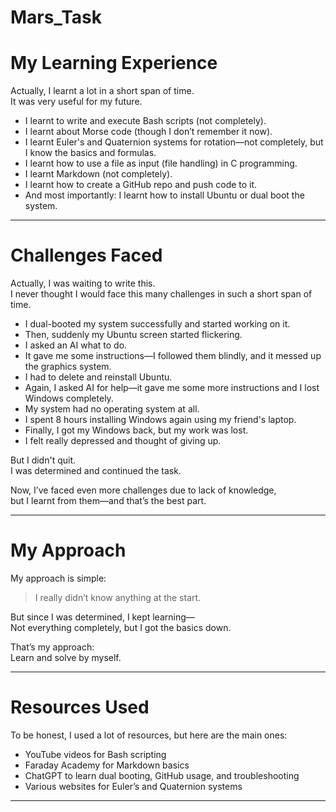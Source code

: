 # Mars_Task
# My Learning Experience

Actually, I learnt a lot in a short span of time.  
It was very useful for my future.

- I learnt to write and execute Bash scripts (not completely).
- I learnt about Morse code (though I don’t remember it now).
- I learnt Euler's and Quaternion systems for rotation—not completely, but I know the basics and formulas.
- I learnt how to use a file as input (file handling) in C programming.
- I learnt Markdown (not completely).
- I learnt how to create a GitHub repo and push code to it.
- And most importantly: I learnt how to install Ubuntu or dual boot the system.

---

# Challenges Faced

Actually, I was waiting to write this.  
I never thought I would face this many challenges in such a short span of time.

- I dual-booted my system successfully and started working on it.
- Then, suddenly my Ubuntu screen started flickering.
- I asked an AI what to do.
- It gave me some instructions—I followed them blindly, and it messed up the graphics system.
- I had to delete and reinstall Ubuntu.
- Again, I asked AI for help—it gave me some more instructions and I lost Windows completely.
- My system had no operating system at all.
- I spent 8 hours installing Windows again using my friend's laptop.
- Finally, I got my Windows back, but my work was lost.
- I felt really depressed and thought of giving up.

But I didn't quit.  
I was determined and continued the task.  

Now, I’ve faced even more challenges due to lack of knowledge,  
but I learnt from them—and that’s the best part.

---

# My Approach

My approach is simple:

> I really didn’t know anything at the start.

But since I was determined, I kept learning—  
Not everything completely, but I got the basics down.

That’s my approach:  
Learn and solve by myself.

---

# Resources Used

To be honest, I used a lot of resources, but here are the main ones:

- YouTube videos for Bash scripting
- Faraday Academy for Markdown basics  
- ChatGPT to learn dual booting, GitHub usage, and troubleshooting  
- Various websites for Euler’s and Quaternion systems

---

